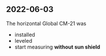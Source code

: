 
## 2022-06-03

[//]: # (Keywords: #cm21, #leveling)

The horizontal Global CM-21 was

- installed 
- leveled 
- start measuring **without sun shield**

